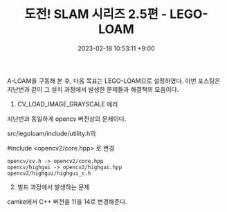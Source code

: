 ﻿---
title: 도전! SLAM 시리즈 2.5편 - LEGO-LOAM
date: 2023-02-18 10:53:11 +9:00
categories: [Projects(Ko), SLAM]
tags: [SLAM, LIDAR, velodyne, A-LOAM, Ceres, opencv, cv.h, CV_LOAD_IMAGE_GRAYSCALE]
---

A-LOAM을 구동해 본 후, 다음 목표는 LEGO-LOAM으로 설정하였다.
이번 포스팅은 지난번과 같이 그 설치 과정에서 발생한 문제들과 해결책의 모음이다.


1. CV_LOAD_IMAGE_GRAYSCALE 에러

지난번과 동일하게 opencv 버전상의 문제이다.

src/legoloam/include/utility.h의

#include <opencv2/core.hpp> 로 변경

```
opencv/cv.h -> opencv2/core.hpp
opencv/highgui -> opencv2/highgui.hpp
opencv2/highgui/highgui_c.h
```

2. 빌드 과정에서 발생하는 문제

camke에서 C++ 버전을 11을 14로 변경해준다.

